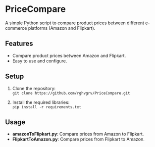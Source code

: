 
# PriceCompare

A simple Python script to compare product prices between different e-commerce platforms (Amazon and Flipkart).

## Features

- Compare product prices between Amazon and Flipkart.
- Easy to use and configure.

## Setup

1. Clone the repository:  
   `git clone https://github.com/rghvgrv/PriceCompare.git`

2. Install the required libraries:  
   `pip install -r requirements.txt`

## Usage

- **amazonToFlipkart.py**: Compare prices from Amazon to Flipkart.
- **FlipkartToAmazon.py**: Compare prices from Flipkart to Amazon.

